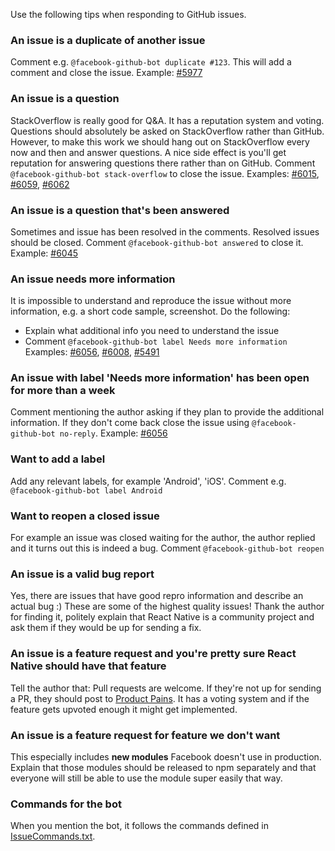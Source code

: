 Use the following tips when responding to GitHub issues.

### An issue is a duplicate of another issue
Comment e.g. `@facebook-github-bot duplicate #123`. This will add a comment and close the issue.
Example: [#5977](https://github.com/facebook/react-native/issues/5977)

### An issue is a question
StackOverflow is really good for Q&A. It has a reputation system and voting. Questions should absolutely be asked on StackOverflow rather than GitHub. However, to make this work we should hang out on StackOverflow every now and then and answer questions. A nice side effect is you'll get reputation for answering questions there rather than on GitHub.
Comment `@facebook-github-bot stack-overflow` to close the issue.
Examples: [#6015](https://github.com/facebook/react-native/issues/6015), [#6059](https://github.com/facebook/react-native/issues/6059), [#6062](https://github.com/facebook/react-native/issues/6062)

### An issue is a question that's been answered
Sometimes and issue has been resolved in the comments. Resolved issues should be closed.
Comment `@facebook-github-bot answered` to close it.
Example: [#6045](https://github.com/facebook/react-native/issues/6045)

### An issue needs more information
It is impossible to understand and reproduce the issue without more information, e.g. a short code sample, screenshot.
Do the following:
- Explain what additional info you need to understand the issue
- Comment `@facebook-github-bot label Needs more information`
Examples: [#6056](https://github.com/facebook/react-native/issues/6056), [#6008](https://github.com/facebook/react-native/issues/6008), [#5491](https://github.com/facebook/react-native/issues/5491)

### An issue with label 'Needs more information' has been open for more than a week
Comment mentioning the author asking if they plan to provide the additional information. If they don't come back close the issue using `@facebook-github-bot no-reply`.
Example: [#6056](https://github.com/facebook/react-native/issues/6056)

### Want to add a label
Add any relevant labels, for example 'Android', 'iOS'.
Comment e.g. `@facebook-github-bot label Android`

### Want to reopen a closed issue
For example an issue was closed waiting for the author, the author replied and it turns out this is indeed a bug.
Comment `@facebook-github-bot reopen`

### An issue is a valid bug report
Yes, there are issues that have good repro information and describe an actual bug :) These are some of the highest quality issues! Thank the author for finding it, politely explain that React Native is a community project and ask them if they would be up for sending a fix.

### An issue is a feature request and you're pretty sure React Native should have that feature
Tell the author that: Pull requests are welcome. If they're not up for sending a PR, they should post to [Product Pains](https://productpains.com/product/react-native/?tab=top). It has a voting system and if the feature gets upvoted enough it might get implemented.

### An issue is a feature request for feature we don't want
This especially includes **new modules** Facebook doesn't use in production. Explain that those modules should be released to npm separately and that everyone will still be able to use the module super easily that way.

### Commands for the bot
When you mention the bot, it follows the commands defined in [IssueCommands.txt](https://github.com/facebook/react-native/blob/master/bots/IssueCommands.txt).
